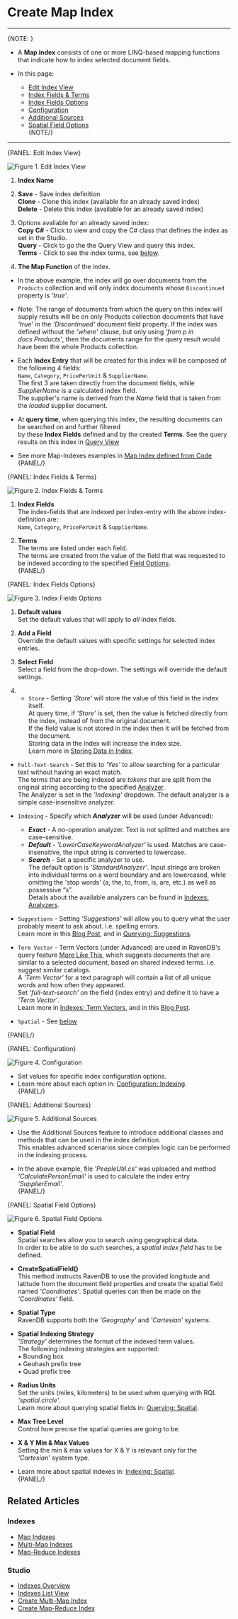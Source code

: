 ﻿# Create Map Index
---

{NOTE: }

* A **Map index** consists of one or more LINQ-based mapping functions that indicate how to index selected document fields.  

* In this page:  
  * [Edit Index View](../../../studio/database/indexes/create-map-index#edit-index-view)  
  * [Index Fields & Terms](../../../studio/database/indexes/create-map-index#index-fields-&-terms)  
  * [Index Fields Options](../../../studio/database/indexes/create-map-index#index-fields-options)  
  * [Configuration](../../../studio/database/indexes/create-map-index#configuration)  
  * [Additional Sources](../../../studio/database/indexes/create-map-index#additional-sources)  
  * [Spatial Field Options](../../../studio/database/indexes/create-map-index#spatial-field-options)  
{NOTE/}

---

{PANEL: Edit Index View}

![Figure 1. Edit Index View](images/create-map-index-1.png "Figure-1: Edit Index View")

1. **Index Name**  

2. **Save** - Save index definition  
   **Clone** - Clone this index (available for an already saved index)  
   **Delete** - Delete this index (available for an already saved index)  

3. Options avaliable for an already saved index:  
   **Copy C#** - Click to view and copy the C# class that defines the index as set in the Studio.  
   **Query** - Click to go the the Query View and query this index.  
   **Terms** - Click to see the index terms, see [below](../../../studio/database/indexes/create-map-index#index-entries-&-terms).  

4. **The Map Function** of the index.  

  * In the above example, the index will go over documents from the `Products` collection and 
    will only index documents whose `Discontinued` property is _'true'_.  

  * Note: The range of documents from which the query on this index will supply results will be on only Products collection documents 
    that have _'true'_ in the _'Discontinued'_ document field property. If the index was defined without the _'where'_ clause, but only using _'from p in docs.Products'_, 
    then the documents range for the query result would have been the whole Products collection.  

  * Each **Index Entry** that will be created for this index will be composed of the following 4 fields:  
    `Name`, `Category`, `PricePerUnit` & `SupplierName`.  
    The first 3 are taken directly from the document fields, while _SupplierName_ is a calculated index field.  
    The supplier's name is derived from the _Name_ field that is taken from the _loaded_ supplier document.  

  * At **query time**, when querying this index, the resulting documents can be searched on and further filtered  
    by these **Index Fields** defined and by the created **Terms**. 
    See the query results on this index in [Query View](../../../todo-update-me-later)  

  * See more Map-Indexes examples in [Map Index defined from Code](../../../indexes/map-indexes)  
{PANEL/}

{PANEL: Index Fields & Terms}

![Figure 2. Index Fields & Terms](images/create-map-index-2.png "Figure-2: Index Fields & Terms")

1. **Index Fields**  
   The index-fields that are indexed per index-entry with the above index-definition are:  
   `Name`, `Category`, `PricePerUnit` & `SupplierName`.  

2. **Terms**  
   The terms are listed under each field.  
   The terms are created from the value of the field that was requested to be indexed 
   according to the specified [Field Options](../../../studio/database/indexes/create-map-index#fields-(index-entries)-options).  
{PANEL/}

{PANEL: Index Fields Options}

![Figure 3. Index Fields Options](images/create-map-index-3.png "Figure-4: Index Fields Options")

1. **Default values**  
   Set the default values that will apply to _all_ index fields.  

2. **Add a Field**  
   Override the default values with specific settings for selected index entries. 

3. **Select Field**  
   Select a field from the drop-down. The settings will override the default settings.  

4. * `Store` - Setting _'Store'_ will store the value of this field in the index itself.  
               At query time, if _'Store'_ is set, then the value is fetched directly from the index, instead of from the original document.  
               If the field value is not stored in the index then it will be fetched from the document.  
               Storing data in the index will increase the index size.  
               Learn more in [Storing Data in Index](../../../indexes/storing-data-in-index).  

  *  `Full-Text-Search` - Set this to _'Yes'_ to allow searching for a particular text without having an exact match.  
                          The terms that are being indexed are _tokens_ that are split from the original string according to the specified [Analyzer](../../../indexes/using-analyzers).  
                          The Analyzer is set in the _'Indexing'_ dropdown. The default analyzer is a simple case-insensitive analyzer.  

  * `Indexing` -  Specify which ***Analyzer*** will be used (under Advanced):  
     * ***Exact*** - A no-operation analyzer. Text is not splitted and matches are case-sensitive.  
     * ***Default*** - _'LowerCaseKeywordAnalyzer'_ is used. Matches are case-insensitive, the input string is converted to lowercase.  
     * ***Search*** - Set a specific analyzer to use.  
               The default option is _'StandardAnalyzer'_. Input strings are broken into individual terms on a word boundary and are lowercased, 
               while omitting the 'stop words' (a, the, to, from, is, are, etc.) as well as possessive “s”.  
               Details about the available analyzers can be found in [Indexes: Analyzers](../../../indexes/using-analyzers).  

  * `Suggestions` -  Setting _'Suggestions'_ will allow you to query what the user probably meant to ask about. i.e. spelling errors.  
                      Learn more in this [Blog Post](https://ayende.com/blog/180899/queries-in-ravendb-i-suggest-you-can-do-better), 
                      and in [Querying: Suggestions](../../../indexes/querying/suggestions).  

  *  `Term Vector` -  Term Vectors (under Advanced) are used in RavenDB's query feature [More Like This](../../../indexes/querying/morelikethis), 
                      which suggests documents that are similar to a selected document, based on shared indexed terms. i.e. suggest similar catalogs.  
                      A _'Term Vector'_ for a text paragraph will contain a list of all unique words and how often they appeared.  
                      Set _'full-text-search'_ on the field (index entry) and define it to have a _'Term Vector'_.  
                      Learn more in [Indexes: Term Vectors](../../../indexes/using-term-vectors), 
                      and in this [Blog Post](https://ayende.com/blog/180900/queries-in-ravendb-gimme-more-like-this).  

  * `Spatial` -  See [below](../../../studio/database/indexes/create-map-index#spatial-field-options)

{PANEL/}

{PANEL: Configuration}

![Figure 4. Configuration](images/create-map-index-4.png "Figure-4: Configuration")

* Set values for specific index configuration options.  
* Learn more about each option in: [Configuration: Indexing](../../../server/configuration/indexing-configuration).  
{PANEL/}

{PANEL: Additional Sources}

![Figure 5. Additional Sources](images/create-map-index-5.png "Figure-5: Additional Sources")

* Use the Additional Sources feature to introduce additional classes and methods that can be used in the index definition.  
  This enables advanced scenarios since complex logic can be performed in the indexing process.  

* In the above example, file _'PeopleUtil.cs'_ was uploaded and method _'CalculatePersonEmail'_ is used to calculate the index entry _'SupplierEmail'_.  
{PANEL/}

{PANEL: Spatial Field Options}

![Figure 6. Spatial Field Options](images/create-map-index-6.png "Figure-6: Spatial Field Options")

* **Spatial Field**  
  Spatial searches allow you to search using geographical data.  
  In order to be able to do such searches, a _spatial index field_ has to be defined.  

* **CreateSpatialField()**  
  This method instructs RavenDB to use the provided longitude and latitude from the document field properties 
  and create the spatial field named _'Coordinates'_. 
  Spatial queries can then be made on the _'Coordinates'_ field.  

* **Spatial Type**  
  RavenDB supports both the _'Geography'_ and _'Cartesian'_ systems.  

* **Spatial Indexing Strategy**  
  _'Strategy'_ determines the format of the indexed term values.  
  The following indexing strategies are supported:  
  • Bounding box  
  • Geohash prefix tree  
  • Quad prefix tree  

* **Radius Units**  
  Set the units (miles, kilometers) to be used when querying with RQL _'spatial.circle'_.  
  Learn more about querying spatial fields in: [Querying: Spatial](../../../indexes/querying/spatial).  

* **Max Tree Level**  
  Control how precise the spatial queries are going to be.  

* **X & Y Min & Max Values**  
  Setting the min & max values for X & Y is relevant only for the _'Cartesian'_ system type.  

* Learn more about spatial indexes in: [Indexing: Spatial](../../../indexes/indexing-spatial-data).  
{PANEL/}

## Related Articles

### Indexes

- [Map Indexes](../../../indexes/map-indexes)
- [Multi-Map Indexes](../../../indexes/multi-map-indexes)
- [Map-Reduce Indexes](../../../indexes/map-reduce-indexes)

### Studio

- [Indexes Overview](../../../studio/database/indexes/indexes-overview)
- [Indexes List View](../../../studio/database/indexes/indexes-list-view)
- [Create Multi-Map Index](../../../studio/database/indexes/create-multi-map-index)
- [Create Map-Reduce Index](../../../studio/database/indexes/create-map-reduce-index)

